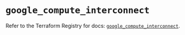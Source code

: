 # `google_compute_interconnect`

Refer to the Terraform Registry for docs: [`google_compute_interconnect`](https://registry.terraform.io/providers/hashicorp/google/6.14.0/docs/resources/compute_interconnect).
